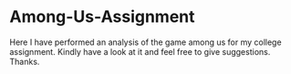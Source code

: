 # Among-Us-Assignment

Here I have performed an analysis of the game among us for my college assignment.
Kindly have a look at it and feel free to give suggestions. 
Thanks. 
